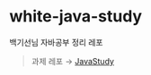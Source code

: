 # white-java-study
백기선님 자바공부 정리 레포
> 과제 레포 → [JavaStudy](https://github.com/whiteship/live-study/issues)
